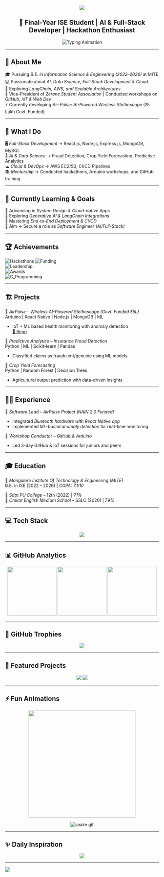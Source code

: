 <!-- 🌟 Super-Modernized GitHub Profile README for Neeraj Shetty -->

<!-- Banner -->
<p align="center">
  <img src="https://capsule-render.vercel.app/api?type=waving&height=250&text=Neeraj%20Shetty&fontAlign=50&fontAlignY=40&color=gradient" />
</p>

<h2 align="center">🚀 Final-Year ISE Student | AI & Full-Stack Developer | Hackathon Enthusiast</h2>

<p align="center">
  <img src="https://readme-typing-svg.herokuapp.com?font=Fira+Code&size=22&duration=3000&pause=1000&color=00F7FF&center=true&vCenter=true&width=650&lines=AI+%26+ML+Developer+🤖;Full-Stack+Developer+💻;Open+Source+Contributor+⚡;Hackathon+Finalist+🏆;Lifelong+Learner+📚" alt="Typing Animation"/>
</p>

---

## 💫 About Me  
🎓 Pursuing *B.E. in Information Science & Engineering (2022–2026)* at MITE  
💻 Passionate about *AI, Data Science, Full-Stack Development & Cloud*  
🌱 Exploring *LangChain, AWS, and Scalable Architectures*  
🤝 Vice-President of *Zerone Student Association* | Conducted workshops on *GitHub, IoT & Web Dev*  
⚡ Currently developing *Air-Pulse: AI-Powered Wireless Stethoscope* (₹5 Lakh Govt. Funded)  

---

## 🚀 What I Do  
🖥 *Full-Stack Development* → React.js, Node.js, Express.js, MongoDB, MySQL  
🤖 *AI & Data Science* → Fraud Detection, Crop Yield Forecasting, Predictive Analytics  
☁ *Cloud & DevOps* → AWS EC2/S3, CI/CD Pipelines  
📚 *Mentorship* → Conducted hackathons, Arduino workshops, and GitHub training  

---

## 🎯 Currently Learning & Goals  
📌 Advancing in *System Design & Cloud-native Apps*  
📌 Exploring *Generative AI & LangChain Integrations*  
📌 Mastering *End-to-End Deployment & CI/CD*  
📌 Aim → Secure a role as *Software Engineer (AI/Full-Stack)*  

---

## 🏆 Achievements  
![Hackathons](https://img.shields.io/badge/Hackathons-Finalist_(SIH_%26_IEEE)-purple)  
![Funding](https://img.shields.io/badge/Project_Funding-₹5_Lakh-green)  
![Leadership](https://img.shields.io/badge/Leadership-VP_Zerone_Association-blue)  
![Awards](https://img.shields.io/badge/Arduino-1st_Place-orange)  
![C_Programming](https://img.shields.io/badge/C_Programming-2nd_Place-yellow)  

---

## 🏗 Projects  

🔹 *AirPulse – Wireless AI-Powered Stethoscope (Govt. Funded ₹5L)*  
Arduino | React Native | Node.js | MongoDB | ML  
- IoT + ML based health monitoring with anomaly detection  
[🔗 Repo](#)  

🔹 *Predictive Analytics – Insurance Fraud Detection*  
Python | ML | Scikit-learn | Pandas  
- Classified claims as fraudulent/genuine using ML models  

🔹 *Crop Yield Forecasting*  
Python | Random Forest | Decision Trees  
- Agricultural output prediction with data-driven insights  

---

## 🧑‍💻 Experience  

🔸 *Software Lead – AirPulse Project (NAIN 2.0 Funded)*  
- Integrated *Bluetooth hardware with React Native app*  
- Implemented *ML-based anomaly detection* for real-time monitoring  

🔸 *Workshop Conductor – GitHub & Arduino*  
- Led 3-day GitHub & IoT sessions for juniors and peers  

---

## 🎓 Education  

📍 *Mangalore Institute Of Technology & Engineering (MITE)*  
B.E. in ISE (2022 – 2026) | *CGPA: 7.1/10*  

📍 *Sdpt PU College* – 12th (2022) | *71%*  
📍 *Omkar English Medium School* – SSLC (2020) | *79%*  

---

## 💻 Tech Stack  
<p align="center">
<img src="https://skillicons.dev/icons?i=python,java,javascript,react,nodejs,express,mongodb,mysql,aws,git,github,html,css,c,cpp,tensorflow,pytorch" />
</p>

---

## 📊 GitHub Analytics  
<p align="center">
  <img src="https://github-readme-stats.vercel.app/api?username=SHETTY-NEERAJ-7&theme=radical&hide_border=false&include_all_commits=true&count_private=true" height="160"/>
  <img src="https://nirzak-streak-stats.vercel.app/?user=SHETTY-NEERAJ-7&theme=radical&hide_border=false" height="160"/>
  <img src="https://github-readme-stats.vercel.app/api/top-langs/?username=SHETTY-NEERAJ-7&theme=radical&hide_border=false&include_all_commits=true&count_private=true&layout=compact" height="160"/>
</p>

---

## 🏅 GitHub Trophies  
<p align="center">
  <img src="https://github-profile-trophy.vercel.app/?username=SHETTY-NEERAJ-7&theme=radical&no-frame=false&no-bg=true&margin-w=4" />
</p>

---

## 🌟 Featured Projects  
<p align="center">
  <a href="#"><img src="https://github-readme-stats.vercel.app/api/pin/?username=SHETTY-NEERAJ-7&repo=AirPulse&theme=radical"/></a>
  <a href="#"><img src="https://github-readme-stats.vercel.app/api/pin/?username=SHETTY-NEERAJ-7&repo=Fraud-Detection-ML&theme=radical"/></a>
</p>

---

## ⚡ Fun Animations  
<p align="center">
  <img src="https://media.giphy.com/media/qgQUggAC3Pfv687qPC/giphy.gif" width="350" />
</p>

<p align="center">
  <img src="https://raw.githubusercontent.com/SHETTY-NEERAJ-7/SHETTY-NEERAJ-7/output/github-contribution-grid-snake.svg" alt="snake gif"/>
</p>

---

## ✨ Daily Inspiration  
<p align="center">
  <img src="https://quotes-github-readme.vercel.app/api?type=horizontal&theme=radical" />
</p>

---

[![](https://visitcount.itsvg.in/api?id=SHETTY-NEERAJ-7&icon=2&color=6)](https://visitcount.itsvg.in)  

<!-- ✨ Crafted with ❤ using GPRM + Resume Integration + Custom Enhancements -->
